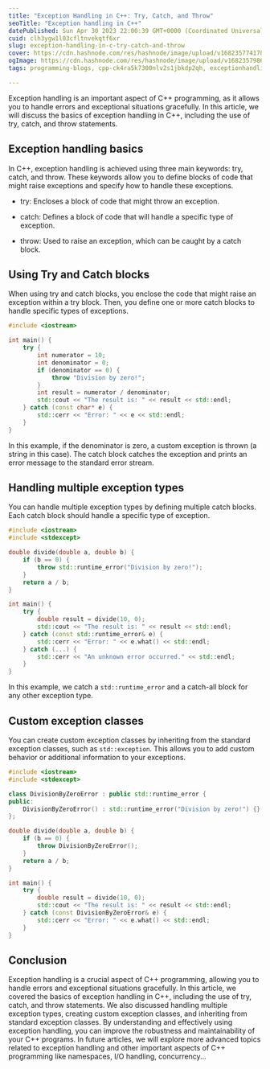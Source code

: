 ```yaml
---
title: "Exception Handling in C++: Try, Catch, and Throw"
seoTitle: "Exception handling in C++"
datePublished: Sun Apr 30 2023 22:00:39 GMT+0000 (Coordinated Universal Time)
cuid: clh3ygw1l03cfltnvekqtf6xr
slug: exception-handling-in-c-try-catch-and-throw
cover: https://cdn.hashnode.com/res/hashnode/image/upload/v1682357741786/341010c5-15a8-4bc2-b0ea-175bf176fd35.jpeg
ogImage: https://cdn.hashnode.com/res/hashnode/image/upload/v1682357986166/7d84d165-21c7-4e0c-9c6f-60b03d7e2130.jpeg
tags: programming-blogs, cpp-ck4ra5k7300nlv2s1jbkdp2qh, exceptionhandling

---
```


Exception handling is an important aspect of C++ programming, as it allows you to handle errors and exceptional situations gracefully. In this article, we will discuss the basics of exception handling in C++, including the use of try, catch, and throw statements.

## Exception handling basics

In C++, exception handling is achieved using three main keywords: try, catch, and throw. These keywords allow you to define blocks of code that might raise exceptions and specify how to handle these exceptions.

* try: Encloses a block of code that might throw an exception.
    
* catch: Defines a block of code that will handle a specific type of exception.
    
* throw: Used to raise an exception, which can be caught by a catch block.
    

## Using Try and Catch blocks

When using try and catch blocks, you enclose the code that might raise an exception within a try block. Then, you define one or more catch blocks to handle specific types of exceptions.

```cpp
#include <iostream>

int main() {
    try {
        int numerator = 10;
        int denominator = 0;
        if (denominator == 0) {
            throw "Division by zero!";
        }
        int result = numerator / denominator;
        std::cout << "The result is: " << result << std::endl;
    } catch (const char* e) {
        std::cerr << "Error: " << e << std::endl;
    }
}
```

In this example, if the denominator is zero, a custom exception is thrown (a string in this case). The catch block catches the exception and prints an error message to the standard error stream.

## Handling multiple exception types

You can handle multiple exception types by defining multiple catch blocks. Each catch block should handle a specific type of exception.

```cpp
#include <iostream>
#include <stdexcept>

double divide(double a, double b) {
    if (b == 0) {
        throw std::runtime_error("Division by zero!");
    }
    return a / b;
}

int main() {
    try {
        double result = divide(10, 0);
        std::cout << "The result is: " << result << std::endl;
    } catch (const std::runtime_error& e) {
        std::cerr << "Error: " << e.what() << std::endl;
    } catch (...) {
        std::cerr << "An unknown error occurred." << std::endl;
    }
}
```

In this example, we catch a `std::runtime_error` and a catch-all block for any other exception type.

## Custom exception classes

You can create custom exception classes by inheriting from the standard exception classes, such as `std::exception`. This allows you to add custom behavior or additional information to your exceptions.

```cpp
#include <iostream>
#include <stdexcept>

class DivisionByZeroError : public std::runtime_error {
public:
    DivisionByZeroError() : std::runtime_error("Division by zero!") {}
};

double divide(double a, double b) {
    if (b == 0) {
        throw DivisionByZeroError();
    }
    return a / b;
}

int main() {
    try {
        double result = divide(10, 0);
        std::cout << "The result is: " << result << std::endl;
    } catch (const DivisionByZeroError& e) {
        std::cerr << "Error: " << e.what() << std::endl;
    }
}
```

## Conclusion

Exception handling is a crucial aspect of C++ programming, allowing you to handle errors and exceptional situations gracefully. In this article, we covered the basics of exception handling in C++, including the use of try, catch, and throw statements. We also discussed handling multiple exception types, creating custom exception classes, and inheriting from standard exception classes. By understanding and effectively using exception handling, you can improve the robustness and maintainability of your C++ programs. In future articles, we will explore more advanced topics related to exception handling and other important aspects of C++ programming like namespaces, I/O handling, concurrency...